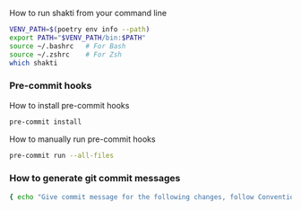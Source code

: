 


How to run shakti from your command line

```bash
VENV_PATH=$(poetry env info --path)
export PATH="$VENV_PATH/bin:$PATH"
source ~/.bashrc   # For Bash
source ~/.zshrc    # For Zsh
which shakti
```

### Pre-commit hooks

How to install pre-commit hooks

```bash
pre-commit install
```

How to manually run pre-commit hooks

```bash
pre-commit run --all-files
```

### How to generate git commit messages

```bash
{ echo "Give commit message for the following changes, follow Conventional Commit guidelines. \n\nHere are examples of couple of commit messages for your reference: \nExample one and two:\n" ; git --no-pager log -2 --pretty=format:"%B"; echo "\n\nAnd now here are the diffs: "; git --no-pager diff --staged } | aichat
```
